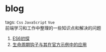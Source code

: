 # blog
tags: `Css` `JavaScript` `Vue`  
前端学习和工作中整理的一些知识点和解决的问题

1. [ES6初探](ES6初探.md)
2. [生命周期钩子与其在官方示例中的应用](生命周期钩子详解.md)